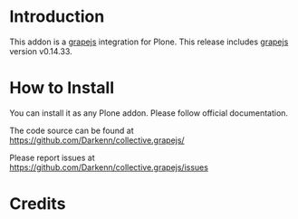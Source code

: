 # Introduction
This addon is a [grapejs](https://grapesjs.com/) integration for Plone. This release includes [grapejs](https://grapesjs.com/) version v0.14.33.

# How to Install
You can install it as any Plone addon. Please follow official documentation.

The code source can be found at https://github.com/Darkenn/collective.grapejs/

Please report issues at https://github.com/Darkenn/collective.grapejs/issues

# Credits

